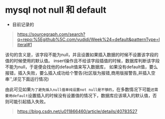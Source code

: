 
# mysql not null 和 default

* 目前记录的

> https://sourcegraph.com/search?q=repo:%5Egithub%5C.com/yudidi/Week%24+default&patternType=literal#1

该句的含义是，该字段不能为null，并且设置如果插入数据的时候不设置该字段的值的时候使用的默认值。
insert操作且不给该字段插值的时候，数据库判断该字段不能为null，于是便会找他的default值来写入数据库，
如果没有default值，要么报错，插入失败，要么插入成功给个警告(社区版为报错,商用版报警告,并插入空串'',详见下面运行情况)

由此可见如果`为了避免插入null值单纯设置not null是不够的`，在多数情况下可能`还需要用default`设置插入的时候没有设置值的情况下，数据库应该填入的默认值，否则可能引起插入失败。


> https://blog.csdn.net/u011866460/article/details/40783527
